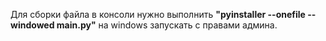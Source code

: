 Для сборки файла в консоли нужно выполнить **"pyinstaller --onefile --windowed main.py"**
на windows запускать с правами админа.
